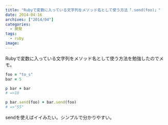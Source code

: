 ```yaml
---
title: "Rubyで変数に入っている文字列をメソッド名として使う方法「.send(foo)」"
date: 2014-04-16
archives: ["2014/04"]
categories:
  - 開発
tags:
  - ruby
image:
---
```

Rubyで変数に入っている文字列をメソッド名として使う方法を勉強したのでメモ。

<!--more-->

```ruby
foo = "to_s"
bar = 5

p bar + bar
# =>10

p bar.send(foo) + bar.send(foo)
# =>"55"
```

sendを使えばイイみたい。シンプルで分かりやすい。
